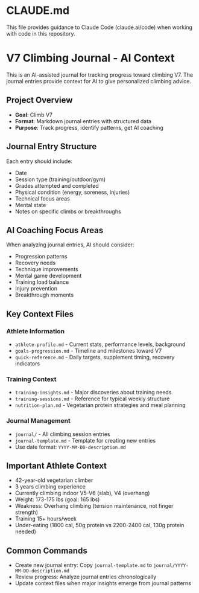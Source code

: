 # CLAUDE.md

This file provides guidance to Claude Code (claude.ai/code) when working with code in this repository.

# V7 Climbing Journal - AI Context

This is an AI-assisted journal for tracking progress toward climbing V7. The journal entries provide context for AI to give personalized climbing advice.

## Project Overview
- **Goal**: Climb V7
- **Format**: Markdown journal entries with structured data
- **Purpose**: Track progress, identify patterns, get AI coaching

## Journal Entry Structure
Each entry should include:
- Date
- Session type (training/outdoor/gym)
- Grades attempted and completed
- Physical condition (energy, soreness, injuries)
- Technical focus areas
- Mental state
- Notes on specific climbs or breakthroughs

## AI Coaching Focus Areas
When analyzing journal entries, AI should consider:
- Progression patterns
- Recovery needs
- Technique improvements
- Mental game development
- Training load balance
- Injury prevention
- Breakthrough moments

## Key Context Files

### Athlete Information
- `athlete-profile.md` - Current stats, performance levels, background
- `goals-progression.md` - Timeline and milestones toward V7
- `quick-reference.md` - Daily targets, supplement timing, recovery indicators

### Training Context
- `training-insights.md` - Major discoveries about training needs
- `training-sessions.md` - Reference for typical weekly structure
- `nutrition-plan.md` - Vegetarian protein strategies and meal planning

### Journal Management
- `journal/` - All climbing session entries
- `journal-template.md` - Template for creating new entries
- Use date format: `YYYY-MM-DD-description.md`

## Important Athlete Context
- 42-year-old vegetarian climber
- 3 years climbing experience
- Currently climbing indoor V5-V6 (slab), V4 (overhang)
- Weight: 173-175 lbs (goal: 165 lbs)
- Weakness: Overhang climbing (tension maintenance, not finger strength)
- Training 15+ hours/week
- Under-eating (1800 cal, 50g protein vs 2200-2400 cal, 130g protein needed)

## Common Commands
- Create new journal entry: Copy `journal-template.md` to `journal/YYYY-MM-DD-description.md`
- Review progress: Analyze journal entries chronologically
- Update context files when major insights emerge from journal patterns